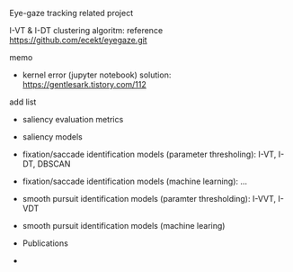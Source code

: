 Eye-gaze tracking related project

I-VT & I-DT clustering algoritm: reference https://github.com/ecekt/eyegaze.git

memo
- kernel error (jupyter notebook) solution: https://gentlesark.tistory.com/112


add list
- saliency evaluation metrics
- saliency models
- fixation/saccade identification models (parameter thresholing): I-VT, I-DT, DBSCAN
- fixation/saccade identification models (machine learning): ...
- smooth pursuit identification models (paramter thresholding): I-VVT, I-VDT
- smooth pursuit identification models (machine learing)

- Publications
- 
